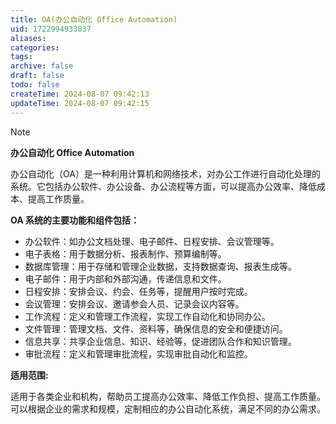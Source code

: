 ```yaml
---
title: OA(办公自动化 Office Automation)
uid: 1722994933837
aliases: 
categories: 
tags: 
archive: false
draft: false
todo: false
createTime: 2024-08-07 09:42:13
updateTime: 2024-08-07 09:42:15
---
```


> [!NOTE]
> **办公自动化 Office Automation**
>
> 办公自动化（OA）是一种利用计算机和网络技术，对办公工作进行自动化处理的系统。它包括办公软件、办公设备、办公流程等方面，可以提高办公效率、降低成本、提高工作质量。

**OA 系统的主要功能和组件包括：**

- 办公软件：如办公文档处理、电子邮件、日程安排、会议管理等。
- 电子表格：用于数据分析、报表制作、预算编制等。
- 数据库管理：用于存储和管理企业数据，支持数据查询、报表生成等。
- 电子邮件：用于内部和外部沟通，传递信息和文件。
- 日程安排：安排会议、约会、任务等，提醒用户按时完成。
- 会议管理：安排会议、邀请参会人员、记录会议内容等。
- 工作流程：定义和管理工作流程，实现工作自动化和协同办公。
- 文件管理：管理文档、文件、资料等，确保信息的安全和便捷访问。
- 信息共享：共享企业信息、知识、经验等，促进团队合作和知识管理。
- 审批流程：定义和管理审批流程，实现审批自动化和监控。

**适用范围:**

适用于各类企业和机构，帮助员工提高办公效率、降低工作负担、提高工作质量。可以根据企业的需求和规模，定制相应的办公自动化系统，满足不同的办公需求。

